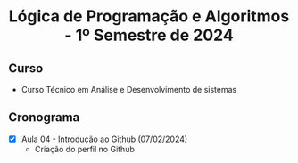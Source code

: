 <h1 align="center">
  Lógica de Programação e Algoritmos - 1º Semestre de 2024
</h1>

## Curso 
- Curso Técnico em Análise e Desenvolvimento de sistemas

## Cronograma
- [x] Aula 04 - Introdução ao Github (07/02/2024)
   - Criação do perfil no Github
